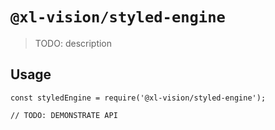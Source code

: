 # `@xl-vision/styled-engine`

> TODO: description

## Usage

```
const styledEngine = require('@xl-vision/styled-engine');

// TODO: DEMONSTRATE API
```
